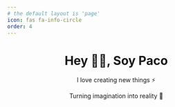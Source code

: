 ```yaml
---
# the default layout is 'page'
icon: fas fa-info-circle
order: 4
---
```


<h1 align="center"> Hey 👋🏻, Soy Paco </br> 
</h1>
<p align="center">I love creating new things ⚡</p>
<p align="center">Turning imagination into reality 🚀</p>
<p align="center">
<a href="https://www.ko-fi.com/test323" target="_blank"><img alt="" src="https://img.shields.io/badge/Donate-c7304f?style=for-the-badge&logo=ko-fi&logoColor=black" style="vertical-align:center" /></a>
<a href="https://twitter.com/test323" target="_blank"><img alt="" src="https://img.shields.io/badge/Twitter-000?logo=X&logoColor=ffffff&style=for-the-badge" style="vertical-align:center" /></a>
<a href="https://github.com/test323" target="_blank"><img alt="" src="https://img.shields.io/badge/Github-000?logo=Github&logoColor=ffffff&style=for-the-badge" style="vertical-align:center" /></a>
<a href="https://google.es" target="_blank"><img alt="" src="https://img.shields.io/badge/Contacto-000?logo=ProtonMail&logoColor=6600d8&style=for-the-badge" style="vertical-align:center" /></a>
<a href="https://instagram.com/test323" target="_blank"><img alt="" src="https://img.shields.io/badge/Test-000?style=for-the-badge&logo=Instagram&logoColor=E4405F" style="vertical-align:center" /></a></p>
<a href="https://instagram.com/test323" target="_blank"><img alt="" src="https://img.shields.io/badge/Instagram-000?style=for-the-badge&logo=Instagram&logoColor=E4405F" style="vertical-align:center" /></a></p>
<a href="https://instagram.com/test323" target="_blank"><img alt="" src="https://img.shields.io/badge/Instagram-000?style=for-the-badge&logo=Instagram&logoColor=E4405F" style="vertical-align:center" /></a></p>


